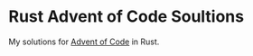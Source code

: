 # Rust Advent of Code Soultions

My solutions for [Advent of Code](https://adventofcode.com/) in Rust.


